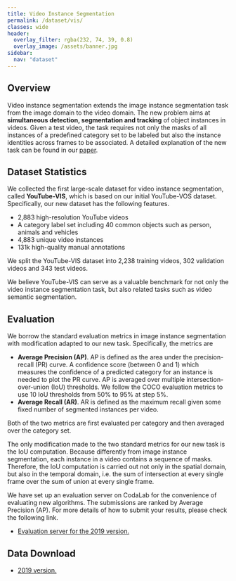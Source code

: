 ```yaml
---
title: Video Instance Segmentation
permalink: /dataset/vis/
classes: wide
header:
  overlay_filter: rgba(232, 74, 39, 0.8)
  overlay_image: /assets/banner.jpg
sidebar:
  nav: "dataset"
---
```


## Overview
Video instance segmentation  extends the image instance segmentation task from the image domain to the video domain. The new problem aims at **simultaneous detection, segmentation and tracking** of object instances in videos.  Given a test video,  the task requires not only the masks of all instances of a predefined category set to be labeled but also the instance identities across frames to be associated. A detailed explanation of the new task can be found in our [paper](https://arxiv.org/abs/1905.04804).

## Dataset Statistics
We collected the first large-scale dataset for video instance segmentation, called **YouTube-VIS**, which is based on our initial YouTube-VOS dataset. Specifically, our new dataset has the following features.
* 2,883 high-resolution YouTube videos
* A category label set including 40 common objects such as person, animals and vehicles
* 4,883 unique video instances
* 131k high-quality manual annotations

We split the YouTube-VIS dataset into 2,238 training videos, 302 validation videos and 343 test videos.

We believe YouTube-VIS can serve as a valuable benchmark for not only the video instance segmentation task, but also related tasks such as video semantic segmentation.


## Evaluation
We borrow the standard evaluation metrics in image instance segmentation with modification adapted to our new task. Specifically, the metrics are 
* **Average Precision (AP)**. AP is defined as the area under the precision-recall (PR) curve.  A confidence score (between 0 and 1) which measures the confidence of a predicted category for an instance  is needed to plot the PR curve. AP is averaged over multiple intersection-over-union (IoU) thresholds. We follow the COCO evaluation metrics to use 10 IoU thresholds from 50% to 95% at step 5%. 
* **Average Recall (AR)**. AR is defined as the maximum recall given some fixed number of segmented instances per video. 

Both of the two metrics are first evaluated per category and then averaged over the category set.

The only modification made to the two standard metrics for our new task is the IoU computation. Because differently from image instance segmentation, each instance in a video contains a sequence of masks. Therefore, the IoU computation is carried out not only in the spatial domain, but also in the temporal domain, i.e. the sum of intersection at every single frame over the sum of union at every single frame.

We have set up an evaluation server on CodaLab for the convenience of evaluating new algorithms. The submissions are ranked by Average Precision (AP). For more details of how to submit your results, please check the following link.
* [Evaluation server for the 2019 version.](https://competitions.codalab.org/competitions/23215)


## Data Download
* [2019 version.](https://competitions.codalab.org/competitions/23215#participate-get_data)
